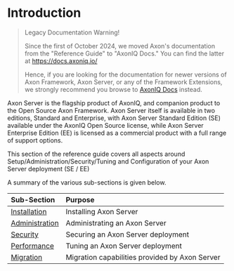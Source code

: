 # Introduction

> Legacy Documentation Warning!
>
> Since the first of October 2024, we moved Axon's documentation from the "Reference Guide" to "AxonIQ Docs."
> You can find the latter at https://docs.axoniq.io/
>
> Hence, if you are looking for the documentation for newer versions of Axon Framework, Axon Server, or any of the Framework Extensions, we strongly recommend you browse to [AxonIQ Docs](https://docs.axoniq.io/) instead.

Axon Server is the flagship product of AxonIQ, and companion product to the Open Source Axon Framework. Axon Server itself is available in two editions, Standard and Enterprise, with Axon Server Standard Edition \(SE\) available under the AxonIQ Open Source license, while Axon Server Enterprise Edition \(EE\) is licensed as a commercial product with a full range of support options.

This section of the reference guide covers all aspects around Setup/Administration/Security/Tuning and Configuration of your Axon Server deployment \(SE / EE\)

A summary of the various sub-sections is given below.

| Sub-Section | Purpose |
| :--- | :--- |
| [Installation](installation/) | Installing Axon Server |
| [Administration](administration/) | Administrating an Axon Server |
| [Security](security/) | Securing an Axon Server deployment |
| [Performance](performance/) | Tuning an Axon Server deployment |
| [Migration](migration/) | Migration capabilities provided by Axon Server |

